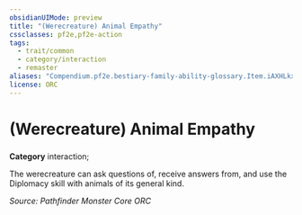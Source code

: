 ```yaml
---
obsidianUIMode: preview
title: "(Werecreature) Animal Empathy"
cssclasses: pf2e,pf2e-action
tags:
  - trait/common
  - category/interaction
  - remaster
aliases: "Compendium.pf2e.bestiary-family-ability-glossary.Item.iAXHLkxuuCUOwqkN"
license: ORC
---
```

# (Werecreature) Animal Empathy

### 

**Category** interaction; 




The werecreature can ask questions of, receive answers from, and use the Diplomacy skill with animals of its general kind.

*Source: Pathfinder Monster Core*
*ORC*